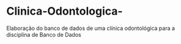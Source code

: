 # Clinica-Odontologica-
Elaboração do banco de dados de uma clínica odontológica para a disciplina de Banco de Dados
